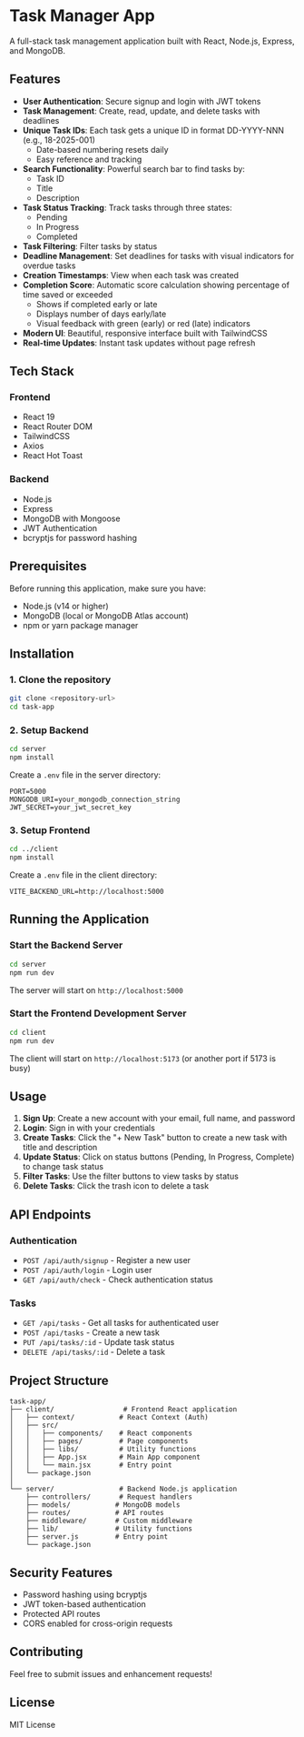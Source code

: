 # Task Manager App

A full-stack task management application built with React, Node.js, Express, and MongoDB.

## Features

- **User Authentication**: Secure signup and login with JWT tokens
- **Task Management**: Create, read, update, and delete tasks with deadlines
- **Unique Task IDs**: Each task gets a unique ID in format DD-YYYY-NNN (e.g., 18-2025-001)
  - Date-based numbering resets daily
  - Easy reference and tracking
- **Search Functionality**: Powerful search bar to find tasks by:
  - Task ID
  - Title
  - Description
- **Task Status Tracking**: Track tasks through three states:
  - Pending
  - In Progress
  - Completed
- **Task Filtering**: Filter tasks by status
- **Deadline Management**: Set deadlines for tasks with visual indicators for overdue tasks
- **Creation Timestamps**: View when each task was created
- **Completion Score**: Automatic score calculation showing percentage of time saved or exceeded
  - Shows if completed early or late
  - Displays number of days early/late
  - Visual feedback with green (early) or red (late) indicators
- **Modern UI**: Beautiful, responsive interface built with TailwindCSS
- **Real-time Updates**: Instant task updates without page refresh

## Tech Stack

### Frontend
- React 19
- React Router DOM
- TailwindCSS
- Axios
- React Hot Toast

### Backend
- Node.js
- Express
- MongoDB with Mongoose
- JWT Authentication
- bcryptjs for password hashing

## Prerequisites

Before running this application, make sure you have:

- Node.js (v14 or higher)
- MongoDB (local or MongoDB Atlas account)
- npm or yarn package manager

## Installation

### 1. Clone the repository

```bash
git clone <repository-url>
cd task-app
```

### 2. Setup Backend

```bash
cd server
npm install
```

Create a `.env` file in the server directory:

```env
PORT=5000
MONGODB_URI=your_mongodb_connection_string
JWT_SECRET=your_jwt_secret_key
```

### 3. Setup Frontend

```bash
cd ../client
npm install
```

Create a `.env` file in the client directory:

```env
VITE_BACKEND_URL=http://localhost:5000
```

## Running the Application

### Start the Backend Server

```bash
cd server
npm run dev
```

The server will start on `http://localhost:5000`

### Start the Frontend Development Server

```bash
cd client
npm run dev
```

The client will start on `http://localhost:5173` (or another port if 5173 is busy)

## Usage

1. **Sign Up**: Create a new account with your email, full name, and password
2. **Login**: Sign in with your credentials
3. **Create Tasks**: Click the "+ New Task" button to create a new task with title and description
4. **Update Status**: Click on status buttons (Pending, In Progress, Complete) to change task status
5. **Filter Tasks**: Use the filter buttons to view tasks by status
6. **Delete Tasks**: Click the trash icon to delete a task

## API Endpoints

### Authentication
- `POST /api/auth/signup` - Register a new user
- `POST /api/auth/login` - Login user
- `GET /api/auth/check` - Check authentication status

### Tasks
- `GET /api/tasks` - Get all tasks for authenticated user
- `POST /api/tasks` - Create a new task
- `PUT /api/tasks/:id` - Update task status
- `DELETE /api/tasks/:id` - Delete a task

## Project Structure

```
task-app/
├── client/                 # Frontend React application
│   ├── context/           # React Context (Auth)
│   ├── src/
│   │   ├── components/    # React components
│   │   ├── pages/         # Page components
│   │   ├── libs/          # Utility functions
│   │   ├── App.jsx        # Main App component
│   │   └── main.jsx       # Entry point
│   └── package.json
│
└── server/                # Backend Node.js application
    ├── controllers/       # Request handlers
    ├── models/           # MongoDB models
    ├── routes/           # API routes
    ├── middleware/       # Custom middleware
    ├── lib/              # Utility functions
    ├── server.js         # Entry point
    └── package.json
```

## Security Features

- Password hashing using bcryptjs
- JWT token-based authentication
- Protected API routes
- CORS enabled for cross-origin requests

## Contributing

Feel free to submit issues and enhancement requests!

## License

MIT License
